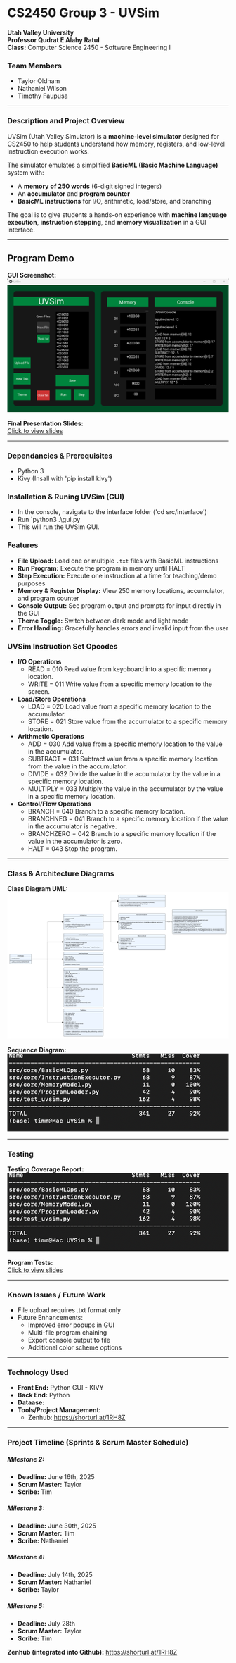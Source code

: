  # CS2450 Group 3 - UVSim  


**Utah Valley University**  
**Professor Qudrat E Alahy Ratul**  
**Class:** Computer Science 2450 - Software Engineering I  

### Team Members  

- Taylor Oldham
- Nathaniel Wilson
- Timothy Faupusa  
---

### Description and Project Overview

UVSim (Utah Valley Simulator) is a **machine-level simulator** designed for CS2450 to help students understand how memory, registers, and low-level instruction execution works.  

The simulator emulates a simplified **BasicML (Basic Machine Language)** system with:  
- A **memory of 250 words** (6-digit signed integers)  
- An **accumulator** and **program counter**  
- **BasicML instructions** for I/O, arithmetic, load/store, and branching

The goal is to give students a hands-on experience with **machine language execution**, **instruction stepping**, and **memory visualization** in a GUI interface.

---

## Program Demo

**GUI Screenshot:**  
![UVSim Demo](https://github.com/G3-2450/UVSim/blob/3479e13ab920ade390a99c9b2918d68704b4acfa/docs/Final-Submission/final_demo.png)  

**Final Presentation Slides:**  
[Click to view slides](https://github.com/G3-2450/UVSim/blob/15d73cbaa22955383965b6b795f56c41b89ee86c/docs/Final-Submission/CS2450%20Final%20Group%20Presentation%20(1).pdf)

---

### Dependancies & Prerequisites
- Python 3
- Kivy (Insall with 'pip install kivy')

### Installation & Runing UVSim (GUI)
- In the console, navigate to the interface folder ('cd src/interface')
- Run `python3 .\gui.py
- This will run the UVSim GUI.

### Features
- **File Upload:** Load one or multiple `.txt` files with BasicML instructions  
- **Run Program:** Execute the program in memory until HALT  
- **Step Execution:** Execute one instruction at a time for teaching/demo purposes  
- **Memory & Register Display:** View 250 memory locations, accumulator, and program counter  
- **Console Output:** See program output and prompts for input directly in the GUI  
- **Theme Toggle:** Switch between dark mode and light mode  
- **Error Handling:** Gracefully handles errors and invalid input from the user

### UVSim Instruction Set Opcodes
- **I/O Operations**
  - READ = 010        Read value from keyoboard into a specific memory location.   
  - WRITE = 011       Write value from a specific memory location to the screen.
- **Load/Store Operations**    
  - LOAD = 020        Load value from a specific memory location to the accumulator.  
  - STORE = 021       Store value from the accumulator to a specific memory location.   
- **Arithmetic Operations**
  - ADD = 030         Add value from a specific memory location to the value in the accumulator.  
  - SUBTRACT = 031    Subtract value from a specific memory location from the value in the accumulator.  
  - DIVIDE = 032      Divide the value in the accumulator by the value in a specific memory location.  
  - MULTIPLY = 033    Multiply the value in the accumulator by the value in a specific memory location. 
- **Control/Flow Operations** 
  - BRANCH = 040      Branch to a specific memory location.  
  - BRANCHNEG = 041   Branch to a specific memory location if the value in the accumulator is negative.  
  - BRANCHZERO = 042  Branch to a specific memory location if the value in the accumulator is zero.  
  - HALT = 043        Stop the program.  

---

### Class & Architecture Diagrams

**Class Diagram UML:**  
![UML png](https://github.com/G3-2450/UVSim/blob/198c4c63ba743b807bb17b92e922320283292ee4/docs/Final-Submission/UML%20class%20(3).png)

**Sequence Diagram:**  
![Sequence Diagram png](docs/screenshots/demo.png)

---

### Testing

**Testing Coverage Report:**  
![UVSim Testing Coverage Report](docs/screenshots/test-coverage.png)  

**Program Tests:**  
[Click to view slides](https://github.com/G3-2450/UVSim/tree/15d73cbaa22955383965b6b795f56c41b89ee86c/tests)

--- 

### Known Issues / Future Work
- File upload requires .txt format only
- Future Enhancements:
  - Improved error popups in GUI
  - Multi-file program chaining 
  - Export console output to file
  - Additional color scheme options

--- 

### Technology Used  
- **Front End:** Python GUI - KIVY
- **Back End:** Python   
- **Dataase:**  
- **Tools/Project Management:**
  - Zenhub: https://shorturl.at/1RH8Z
---

### Project Timeline (Sprints & Scrum Master Schedule)  

##### Milestone 2:
- **Deadline:** June 16th, 2025
- **Scrum Master:** Taylor
- **Scribe:** Tim

##### Milestone 3:
- **Deadline:** June 30th, 2025
- **Scrum Master:** Tim
- **Scribe:** Nathaniel

##### Milestone 4:
- **Deadline:** July 14th, 2025
- **Scrum Master:** Nathaniel
- **Scribe:** Taylor


##### Milestone 5:
- **Deadline:** July 28th
- **Scrum Master:** Taylor
- **Scribe:** Tim

**Zenhub (integrated into Github):**
https://shorturl.at/1RH8Z
